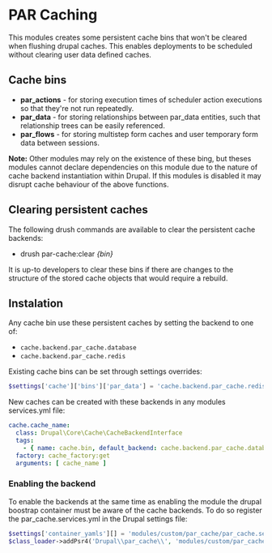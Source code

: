 # PAR Caching

This modules creates some persistent cache bins that won't be cleared when flushing drupal caches. This enables deployments to be scheduled without clearing user data defined caches.

## Cache bins
* **par_actions** - for storing execution times of scheduler action executions so that they're not run repeatedly.
* **par_data** - for storing relationships between par_data entities, such that relationship trees can be easily referenced.
* **par_flows** - for storing multistep form caches and user temporary form data between sessions.

**Note:** Other modules may rely on the existence of these bing, but theses modules cannot declare dependencies on this module due to the nature of cache backend instantiation within Drupal. If this modules is disabled it may disrupt cache behaviour of the above functions.

## Clearing persistent caches
The following drush commands are available to clear the persistent cache backends:
* drush par-cache:clear _{bin}_

It is up-to developers to clear these bins if there are changes to the structure of the stored cache objects that would require a rebuild.

## Instalation
Any cache bin use these persistent caches by setting the backend to one of:
* `cache.backend.par_cache.database`
* `cache.backend.par_cache.redis`

Existing cache bins can be set through settings overrides:
```php
$settings['cache']['bins']['par_data'] = 'cache.backend.par_cache.redis';
```

New caches can be created with these backends in any modules services.yml file:
```yaml
cache.cache_name:
  class: Drupal\Core\Cache\CacheBackendInterface
  tags:
    - { name: cache.bin, default_backend: cache.backend.par_cache.database }
  factory: cache_factory:get
  arguments: [ cache_name ]
```

### Enabling the backend
To enable the backends at the same time as enabling the module the drupal boostrap container must be aware of the cache backends. To do so register the par_cache.services.yml in the Drupal settings file:
```php
$settings['container_yamls'][] = 'modules/custom/par_cache/par_cache.services.yml';
$class_loader->addPsr4('Drupal\\par_cache\\', 'modules/custom/par_cache/src');
```

